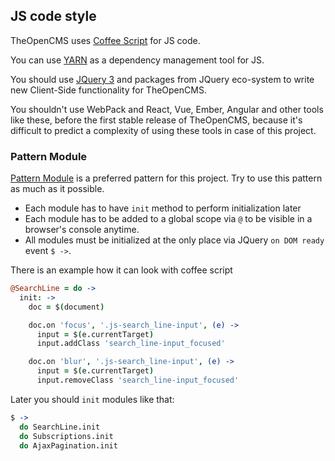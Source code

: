## JS code style

TheOpenCMS uses [Coffee Script](http://coffeescript.org/) for JS code.

You can use [YARN](https://yarnpkg.com/en/) as a dependency management tool for JS.

You should use [JQuery 3](http://jquery.com/) and packages from JQuery eco-system to write new Client-Side functionality for TheOpenCMS.

You shouldn't use WebPack and React, Vue, Ember, Angular and other tools like these, before the first stable release of TheOpenCMS, because it's difficult to predict a complexity of using these tools in case of this project.

### Pattern Module

[Pattern Module](https://github.com/addyosmani/essential-js-design-patterns) is a preferred pattern for this project. Try to use this pattern as much as it possible.

* Each module has to have `init` method to perform initialization later
* Each module has to be added to a global scope via `@` to be visible in a browser's console anytime.
* All modules must be initialized at the only place via JQuery `on DOM ready` event `$ ->`.

There is an example how it can look with coffee script

```coffee
@SearchLine = do ->
  init: ->
    doc = $(document)

    doc.on 'focus', '.js-search_line-input', (e) ->
      input = $(e.currentTarget)
      input.addClass 'search_line-input_focused'

    doc.on 'blur', '.js-search_line-input', (e) ->
      input = $(e.currentTarget)
      input.removeClass 'search_line-input_focused'
```

Later you should `init` modules like that:

```coffee
$ ->
  do SearchLine.init
  do Subscriptions.init
  do AjaxPagination.init
```
